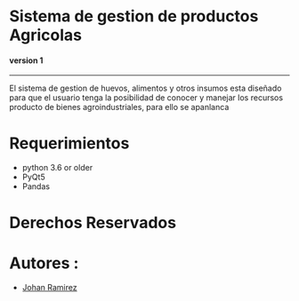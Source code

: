 # Sistema de gestion de productos Agricolas 

#### version 1 
---

El sistema de gestion de huevos, alimentos y otros insumos esta diseñado para que el usuario tenga la posibilidad de conocer y manejar los recursos producto de bienes agroindustriales, para ello se apanlanca
# Requerimientos 


- python 3.6 or older
- PyQt5
- Pandas 

# Derechos Reservados 

# Autores : 
- [Johan Ramirez](https://github.com/joaramirezra)
